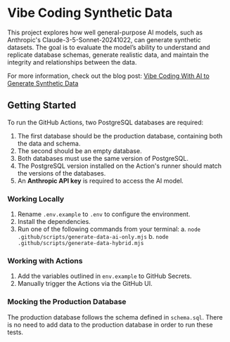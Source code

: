 # Vibe Coding Synthetic Data

This project explores how well general-purpose AI models, such as Anthropic's Claude-3-5-Sonnet-20241022, can generate synthetic datasets. The goal is to evaluate the model’s ability to understand and replicate database schemas, generate realistic data, and maintain the integrity and relationships between the data.

For more information, check out the blog post: [Vibe Coding With AI to Generate Synthetic Data](https://neon.tech/blog)

## Getting Started

To run the GitHub Actions, two PostgreSQL databases are required:

1. The first database should be the production database, containing both the data and schema.
2. The second should be an empty database.
3. Both databases must use the same version of PostgreSQL.
4. The PostgreSQL version installed on the Action's runner should match the versions of the databases.
5. An **Anthropic API key** is required to access the AI model.

### Working Locally

1. Rename `.env.example` to `.env` to configure the environment.
2. Install the dependencies.
3. Run one of the following commands from your terminal:
   a. `node .github/scripts/generate-data-ai-only.mjs`
   b. `node .github/scripts/generate-data-hybrid.mjs`

### Working with Actions

1. Add the variables outlined in `env.example` to GitHub Secrets.
2. Manually trigger the Actions via the GitHub UI.

### Mocking the Production Database

The production database follows the schema defined in `schema.sql`. There is no need to add data to the production database in order to run these tests.
